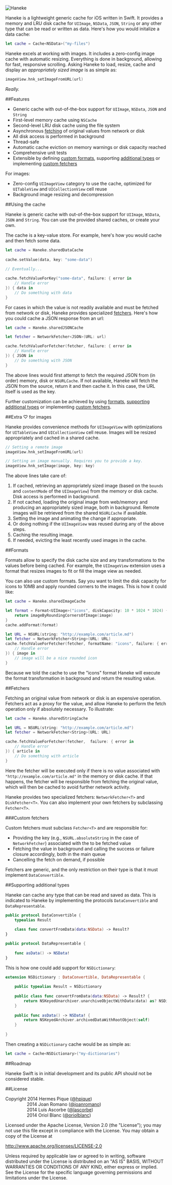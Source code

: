 ![Haneke](https://raw.githubusercontent.com/Haneke/HanekeSwift/master/Assets/github-header.png)

Haneke is a lightweight generic cache for iOS written in Swift. It provides a memory and LRU disk cache for `UIImage`, `NSData`, `JSON`, `String` or any other type that can be read or written as data. Here's how you would initalize a data cache:

```swift
let cache = Cache<NSData>("my-files")
```

Haneke excels at working with images. It includes a zero-config image cache with automatic resizing. Everything is done in background, allowing for fast, responsive scrolling. Asking Haneke to load, resize, cache and display an *appropriately sized image* is as simple as:

```swift
imageView.hnk_setImageFromURL(url)
```

_Really._

##Features

* Generic cache with out-of-the-box support for `UIImage`, `NSData`, `JSON` and `String`
* First-level memory cache using `NSCache`
* Second-level LRU disk cache using the file system
* Asynchronous [fetching](#fetchers) of original values from network or disk
* All disk access is performed in background
* Thread-safe
* Automatic cache eviction on memory warnings or disk capacity reached
* Comprehensive unit tests
* Extensible by defining [custom formats](#formats), supporting [additional types](#supporting-additional-types) or implementing [custom fetchers](#custom-fetchers)

For images:

* Zero-config `UIImageView` category to use the cache, optimized for `UITableView` and `UICollectionView` cell reuse
* Background image resizing and decompression

##Using the cache

Haneke is generic cache with out-of-the-box support for `UIImage`, `NSData`, `JSON` and `String`. You can use the provided shared caches, or create your own. 

The cache is a key-value store. For example, here's how you would cache and then fetch some data.

```Swift
let cache = Haneke.sharedDataCache
        
cache.setValue(data, key: "some-data")
        
// Eventually...

cache.fetchValueForKey("some-data", failure: { error in
    // Handle error
}) { data in
    // Do something with data
}
```

For cases in which the value is not readily available and must be fetched from network or disk, Haneke provides specialized [fetchers](#fetchers). Here's how you could cache a JSON response from an url:

```Swift
let cache = Haneke.sharedJSONCache

let fetcher = NetworkFetcher<JSON>(URL: url)

cache.fetchValueForFetcher(fetcher, failure: { error in
    // Handle error
}) { JSON in
    // Do something with JSON
}
```

The above lines would first attempt to fetch the required JSON from (in order) memory, disk or `NSURLCache`. If not available, Haneke will fetch the JSON from the source, return it and then cache it. In this case, the URL itself is used as the key.

Further customization can be achieved by using [formats](#formats), [supporting additional types](#supporting-additional-types) or implementing [custom fetchers](#custom-fetchers).

##Extra ♡ for images

Haneke provides convenience methods for `UIImageView` with optimizations for `UITableView` and `UICollectionView` cell reuse. Images will be resized appropriately and cached in a shared cache.

```swift
// Setting a remote image
imageView.hnk_setImageFromURL(url)

// Setting an image manually. Requires you to provide a key.
imageView.hnk_setImage(image, key: key)
```

The above lines take care of:

1. If cached, retrieving an appropriately sized image (based on the `bounds` and `contentMode` of the `UIImageView`) from the memory or disk cache. Disk access is performed in background.
2. If not cached, loading the original image from web/memory and producing an appropriately sized image, both in background. Remote images will be retrieved from the shared `NSURLCache` if available.
3. Setting the image and animating the change if appropriate.
4. Or doing nothing if the `UIImageView` was reused during any of the above steps.
5. Caching the resulting image.
6. If needed, evicting the least recently used images in the cache.

##Formats

Formats allow to specify the disk cache size and any transformations to the values before being cached. For example, the `UIImageView` extension uses a format that resizes images to fit or fill the image view as needed.

You can also use custom formats. Say you want to limit the disk capacity for icons to 10MB and apply rounded corners to the images. This is how it could like:

```swift
let cache = Haneke.sharedImageCache

let format = Format<UIImage>("icons", diskCapacity: 10 * 1024 * 1024) { image in
    return imageByRoundingCornersOfImage(image)
}
cache.addFormat(format)

let URL = NSURL(string: "http://example.com/article.md")
let fetcher = NetworkFetcher<String>(URL: URL)
cache.fetchValueForFetcher(fetcher, formatName: "icons", failure: { error in
    // Handle error
}) { image in
    // image will be a nice rounded icon
}
```

Because we told the cache to use the "icons" format Haneke will execute the format transformation in background and return the resulting value.

##Fetchers

Fetching an original value from network or disk is an expensive operation. Fetchers act as a proxy for the value, and allow Haneke to perform the fetch operation only if absolutely necessary. To illustrate:

```Swift
let cache = Haneke.sharedStringCache

let URL = NSURL(string: "http://example.com/article.md")
let fetcher = NetworkFetcher<String>(URL: URL)

cache.fetchValueForFetcher(fetcher,  failure: { error in
    // Handle error
}) { article in
    // Do something with article
}
```

Here the fetcher will be executed only if there is no value associated with `"http://example.com/article.md"` in the memory or disk cache. If that happens, the fetcher will be responsible from fetching the original value, which will then be cached to avoid further network activity.

Haneke provides two specialized fetchers: `NetworkFetcher<T>` and `DiskFetcher<T>`. You can also implement your own fetchers by subclassing `Fetcher<T>`.

###Custom fetchers

Custom fetchers must subclass `Fetcher<T>` and are responsible for:

* Providing the key (e.g., `NSURL.absoluteString` in the case of `NetworkFetcher`) associated with the to be fetched value
* Fetching the value in background and calling the success or failure closure accordingly, both in the main queue
* Cancelling the fetch on demand, if possible

Fetchers are generic, and the only restriction on their type is that it must implement `DataConvertible`.
 

##Supporting additional types

Haneke can cache any type that can be read and saved as data. This is indicated to Haneke by implementing the protocols `DataConvertible` and `DataRepresentable`.

```Swift
public protocol DataConvertible {
    typealias Result
    
    class func convertFromData(data:NSData) -> Result?
}

public protocol DataRepresentable {
    
    func asData() -> NSData!
}
```

This is how one could add support for `NSDictionary`:

```Swift
extension NSDictionary : DataConvertible, DataRepresentable {
    
    public typealias Result = NSDictionary
    
    public class func convertFromData(data:NSData) -> Result? {
        return NSKeyedUnarchiver.unarchiveObjectWithData(data) as? NSDictionary
    }
    
    public func asData() -> NSData! {
        return NSKeyedArchiver.archivedDataWithRootObject(self)
    }
    
}
```

Then creating a `NSDictionary` cache would be as simple as:

```swift
let cache = Cache<NSDictionary>("my-dictionaries")
```

##Roadmap

Haneke Swift is in initial development and its public API should not be considered stable.

##License

 Copyright 2014 Hermes Pique ([@hpique](https://twitter.com/hpique))    
&nbsp;&nbsp;&nbsp;&nbsp;&nbsp;&nbsp;&nbsp;&nbsp;&nbsp;&nbsp;&nbsp;&nbsp;&nbsp;&nbsp;&nbsp;&nbsp;&nbsp;2014 Joan Romano ([@joanromano](https://twitter.com/joanromano))   
&nbsp;&nbsp;&nbsp;&nbsp;&nbsp;&nbsp;&nbsp;&nbsp;&nbsp;&nbsp;&nbsp;&nbsp;&nbsp;&nbsp;&nbsp;&nbsp;&nbsp;2014 Luis Ascorbe ([@lascorbe](https://twitter.com/Lascorbe))   
&nbsp;&nbsp;&nbsp;&nbsp;&nbsp;&nbsp;&nbsp;&nbsp;&nbsp;&nbsp;&nbsp;&nbsp;&nbsp;&nbsp;&nbsp;&nbsp;&nbsp;2014 Oriol Blanc ([@oriolblanc](https://twitter.com/oriolblanc))   
 
 Licensed under the Apache License, Version 2.0 (the "License");
 you may not use this file except in compliance with the License.
 You may obtain a copy of the License at
 
 http://www.apache.org/licenses/LICENSE-2.0
 
 Unless required by applicable law or agreed to in writing, software
 distributed under the License is distributed on an "AS IS" BASIS,
 WITHOUT WARRANTIES OR CONDITIONS OF ANY KIND, either express or implied.
 See the License for the specific language governing permissions and
 limitations under the License.

